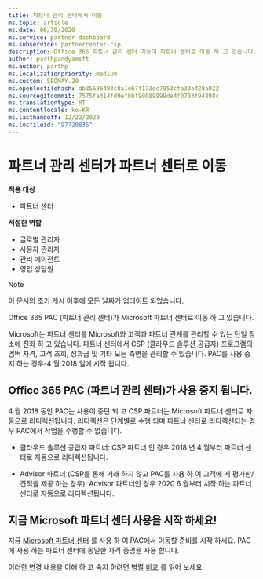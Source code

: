 ```yaml
---
title: 파트너 관리 센터에서 이동
ms.topic: article
ms.date: 06/30/2020
ms.service: partner-dashboard
ms.subservice: partnercenter-csp
description: Office 365 파트너 관리 센터 기능이 파트너 센터로 이동 하 고 있습니다. 파트너 센터에서 무엇을 의미 하 고 어떻게 할 수 있는지 알아보세요.
author: parthpandyamsft
ms.author: parthp
ms.localizationpriority: medium
ms.custom: SEOMAY.20
ms.openlocfilehash: db35696483c8a1e67f173ec7953cfa33a428a022
ms.sourcegitcommit: 7575fa314fd9efbbf90089999de4f0703f94898c
ms.translationtype: MT
ms.contentlocale: ko-KR
ms.lasthandoff: 12/22/2020
ms.locfileid: "97720835"
---
```

# <a name="partner-admin-center-is-moving-to-the-partner-center"></a>파트너 관리 센터가 파트너 센터로 이동

**적용 대상**

- 파트너 센터

**적절한 역할**
- 글로벌 관리자
- 사용자 관리자
- 관리 에이전트
- 영업 상담원

> [!NOTE]  
> 이 문서의 초기 게시 이후에 모든 날짜가 업데이트 되었습니다.

Office 365 PAC (파트너 관리 센터)가 Microsoft 파트너 센터로 이동 하 고 있습니다.

Microsoft는 파트너 센터를 Microsoft와 고객과 파트너 관계를 관리할 수 있는 단일 장소에 진화 하 고 있습니다. 파트너 센터에서 CSP (클라우드 솔루션 공급자) 프로그램의 멤버 자격, 고객 조회, 성과급 및 기타 모든 측면을 관리할 수 있습니다. PAC를 사용 중지 하는 경우-4 월 2018 일에 시작 됩니다.

## <a name="the-office-365-partner-admin-center-pac-will-be-retired"></a>Office 365 PAC (파트너 관리 센터)가 사용 중지 됩니다.

4 월 2018 동안 PAC는 사용이 중단 되 고 CSP 파트너는 Microsoft 파트너 센터로 자동으로 리디렉션됩니다. 리디렉션은 단계별로 수행 되며 파트너 센터로 리디렉션되는 경우 PAC에서 작업을 수행할 수 없습니다. 

- 클라우드 솔루션 공급자 파트너: CSP 파트너 인 경우 2018 년 4 월부터 파트너 센터로 자동으로 리디렉션됩니다.

- Advisor 파트너 (CSP를 통해 거래 하지 않고 PAC를 사용 하 여 고객에 게 평가판/견적을 제공 하는 경우): Advisor 파트너인 경우 2020 6 월부터 시작 하는 파트너 센터로 자동으로 리디렉션됩니다.

## <a name="start-using-the-microsoft-partner-center-now"></a>지금 Microsoft 파트너 센터 사용을 시작 하세요!

지금 [Microsoft 파트너 센터](https://partnercenter.microsoft.com/) 를 사용 하 여 PAC에서 이동할 준비를 시작 하세요.  PAC에 사용 하는 파트너 센터에 동일한 자격 증명을 사용 합니다.

이러한 변경 내용을 이해 하 고 숙지 하려면 병렬 [비교](moving-from-pac-to-pc.md) 를 읽어 보세요.